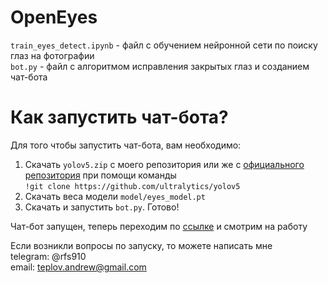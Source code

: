 # OpenEyes
```train_eyes_detect.ipynb``` - файл с обучением нейронной сети по поиску глаз на фотографии  
```bot.py``` - файл с алгоритмом исправления закрытых глаз и созданием чат-бота  

# Как запустить чат-бота?
Для того чтобы запустить чат-бота, вам необходимо:
1) Cкачать ```yolov5.zip``` с моего репозитория или же с [официального репозитория](https://github.com/ultralytics/yolov5) при помощи команды  
```!git clone https://github.com/ultralytics/yolov5```
2) Скачать веса модели ```model/eyes_model.pt```  
3) Скачать и запустить ```bot.py```. Готово!  
  
Чат-бот запущен, теперь переходим по [ссылке](https://t.me/openeyes_ai_bot) и смотрим на работу  
  
Если возникли вопросы по запуску, то можете написать мне  
telegram: @rfs910  
email: teplov.andrew@gmail.com
